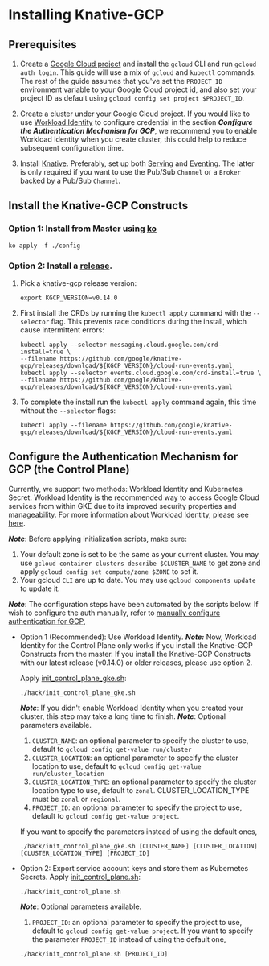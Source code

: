 # Installing Knative-GCP

## Prerequisites

1. Create a
   [Google Cloud project](https://cloud.google.com/resource-manager/docs/creating-managing-projects)
   and install the `gcloud` CLI and run `gcloud auth login`. This guide will use
   a mix of `gcloud` and `kubectl` commands. The rest of the guide assumes that
   you've set the `PROJECT_ID` environment variable to your Google Cloud project
   id, and also set your project ID as default using
   `gcloud config set project $PROJECT_ID`.

1. Create a cluster under your Google Cloud project. If you would like to use
   [Workload Identity](https://cloud.google.com/kubernetes-engine/docs/how-to/workload-identity)
   to configure credential in the section **_Configure the Authentication
   Mechanism for GCP_**, we recommend you to enable Workload Identity when you
   create cluster, this could help to reduce subsequent configuration time.

1. Install [Knative](https://knative.dev/docs/install/). Preferably, set up both
   [Serving](https://knative.dev/docs/serving/) and
   [Eventing](https://knative.dev/docs/eventing/). The latter is only required
   if you want to use the Pub/Sub `Channel` or a `Broker` backed by a Pub/Sub
   `Channel`.

## Install the Knative-GCP Constructs

### Option 1: Install from Master using [ko](http://github.com/google/ko)

```shell
ko apply -f ./config
```

### Option 2: Install a [release](https://github.com/google/knative-gcp/releases).

1. Pick a knative-gcp release version:

   ```shell
   export KGCP_VERSION=v0.14.0
   ```

1. First install the CRDs by running the `kubectl apply` command with the
   `--selector` flag. This prevents race conditions during the install, which
   cause intermittent errors:

   ```shell
   kubectl apply --selector messaging.cloud.google.com/crd-install=true \
   --filename https://github.com/google/knative-gcp/releases/download/${KGCP_VERSION}/cloud-run-events.yaml
   kubectl apply --selector events.cloud.google.com/crd-install=true \
   --filename https://github.com/google/knative-gcp/releases/download/${KGCP_VERSION}/cloud-run-events.yaml
   ```

1. To complete the install run the `kubectl apply` command again, this time
   without the `--selector` flags:

   ```shell
   kubectl apply --filename https://github.com/google/knative-gcp/releases/download/${KGCP_VERSION}/cloud-run-events.yaml
   ```

## Configure the Authentication Mechanism for GCP (the Control Plane)

Currently, we support two methods: Workload Identity and Kubernetes Secret.
Workload Identity is the recommended way to access Google Cloud services from
within GKE due to its improved security properties and manageability. For more
information about Workload Identity, please see
[here](https://cloud.google.com/kubernetes-engine/docs/how-to/workload-identity).

**_Note_**: Before applying initialization scripts, make sure:

1. Your default zone is set to be the same as your current cluster. You may use
   `gcloud container clusters describe $CLUSTER_NAME` to get zone and apply
   `gcloud config set compute/zone $ZONE` to set it.
1. Your gcloud `CLI` are up to date. You may use `gcloud components update` to
   update it.

**_Note_**: The configuration steps have been automated by the scripts below. If
wish to configure the auth manually, refer to
[manually configure authentication for GCP](./authentication-mechanisms-gcp.md),

- Option 1 (Recommended): Use Workload Identity. **_Note:_** Now, Workload
  Identity for the Control Plane only works if you install the Knative-GCP
  Constructs from the master. If you install the Knative-GCP Constructs with our
  latest release (v0.14.0) or older releases, please use option 2.

  Apply [init_control_plane_gke.sh](../../hack/init_control_plane_gke.sh):

  ```shell
  ./hack/init_control_plane_gke.sh
  ```

  **_Note_**: If you didn't enable Workload Identity when you created your
  cluster, this step may take a long time to finish. **_Note_**: Optional
  parameters available.

  1. `CLUSTER_NAME`: an optional parameter to specify the cluster to use,
     default to `gcloud config get-value run/cluster`
  1. `CLUSTER_LOCATION`: an optional parameter to specify the cluster location
     to use, default to `gcloud config get-value run/cluster_location`
  1. `CLUSTER_LOCATION_TYPE`: an optional parameter to specify the cluster
     location type to use, default to `zonal`. CLUSTER_LOCATION_TYPE must be
     `zonal` or `regional`.
  1. `PROJECT_ID`: an optional parameter to specify the project to use, default
     to `gcloud config get-value project`.

  If you want to specify the parameters instead of using the default ones,

  ```shell
  ./hack/init_control_plane_gke.sh [CLUSTER_NAME] [CLUSTER_LOCATION] [CLUSTER_LOCATION_TYPE] [PROJECT_ID]
  ```

* Option 2: Export service account keys and store them as Kubernetes Secrets.
  Apply [init_control_plane.sh](../../hack/init_control_plane.sh):

  ```shell
  ./hack/init_control_plane.sh
  ```

  **_Note_**: Optional parameters available.

  1.  `PROJECT_ID`: an optional parameter to specify the project to use, default
      to `gcloud config get-value project`. If you want to specify the parameter
      `PROJECT_ID` instead of using the default one,

  ```shell
  ./hack/init_control_plane.sh [PROJECT_ID]
  ```
